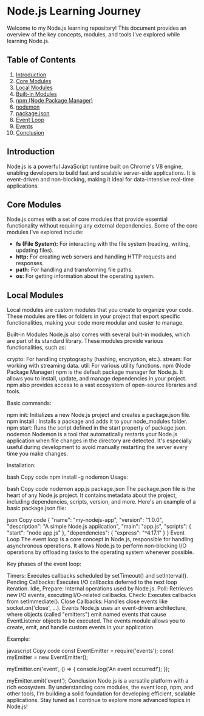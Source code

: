 # Node.js Learning Journey

Welcome to my Node.js learning repository! This document provides an overview of the key concepts, modules, and tools I've explored while learning Node.js.

## Table of Contents

1. [Introduction](#introduction)
2. [Core Modules](#core-modules)
3. [Local Modules](#local-modules)
4. [Built-in Modules](#built-in-modules)
5. [npm (Node Package Manager)](#npm-node-package-manager)
6. [nodemon](#nodemon)
7. [package.json](#packagejson)
8. [Event Loop](#event-loop)
9. [Events](#events)
10. [Conclusion](#conclusion)

## Introduction

Node.js is a powerful JavaScript runtime built on Chrome's V8 engine, enabling developers to build fast and scalable server-side applications. It is event-driven and non-blocking, making it ideal for data-intensive real-time applications.

## Core Modules

Node.js comes with a set of core modules that provide essential functionality without requiring any external dependencies. Some of the core modules I've explored include:

- **fs (File System):** For interacting with the file system (reading, writing, updating files).
- **http:** For creating web servers and handling HTTP requests and responses.
- **path:** For handling and transforming file paths.
- **os:** For getting information about the operating system.

## Local Modules

Local modules are custom modules that you create to organize your code. These modules are files or folders in your project that export specific functionalities, making your code more modular and easier to manage.






Built-in Modules
Node.js also comes with several built-in modules, which are part of its standard library. These modules provide various functionalities, such as:

crypto: For handling cryptography (hashing, encryption, etc.).
stream: For working with streaming data.
util: For various utility functions.
npm (Node Package Manager)
npm is the default package manager for Node.js. It allows you to install, update, and manage dependencies in your project. npm also provides access to a vast ecosystem of open-source libraries and tools.

Basic commands:

npm init: Initializes a new Node.js project and creates a package.json file.
npm install <package>: Installs a package and adds it to your node_modules folder.
npm start: Runs the script defined in the start property of package.json.
nodemon
Nodemon is a tool that automatically restarts your Node.js application when file changes in the directory are detected. It's especially useful during development to avoid manually restarting the server every time you make changes.

Installation:

bash
Copy code
npm install -g nodemon
Usage:

bash
Copy code
nodemon app.js
package.json
The package.json file is the heart of any Node.js project. It contains metadata about the project, including dependencies, scripts, version, and more. Here's an example of a basic package.json file:

json
Copy code
{
  "name": "my-nodejs-app",
  "version": "1.0.0",
  "description": "A simple Node.js application",
  "main": "app.js",
  "scripts": {
    "start": "node app.js"
  },
  "dependencies": {
    "express": "^4.17.1"
  }
}
Event Loop
The event loop is a core concept in Node.js, responsible for handling asynchronous operations. It allows Node.js to perform non-blocking I/O operations by offloading tasks to the operating system whenever possible.

Key phases of the event loop:

Timers: Executes callbacks scheduled by setTimeout() and setInterval().
Pending Callbacks: Executes I/O callbacks deferred to the next loop iteration.
Idle, Prepare: Internal operations used by Node.js.
Poll: Retrieves new I/O events, executing I/O-related callbacks.
Check: Executes callbacks from setImmediate().
Close Callbacks: Handles close events like socket.on('close', ...).
Events
Node.js uses an event-driven architecture, where objects (called "emitters") emit named events that cause EventListener objects to be executed. The events module allows you to create, emit, and handle custom events in your application.

Example:

javascript
Copy code
const EventEmitter = require('events');
const myEmitter = new EventEmitter();

myEmitter.on('event', () => {
    console.log('An event occurred!');
});

myEmitter.emit('event');
Conclusion
Node.js is a versatile platform with a rich ecosystem. By understanding core modules, the event loop, npm, and other tools, I'm building a solid foundation for developing efficient, scalable applications. Stay tuned as I continue to explore more advanced topics in Node.js!

